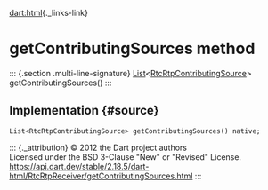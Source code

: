 [dart:html](../../dart-html/dart-html-library){._links-link}

getContributingSources method
=============================

::: {.section .multi-line-signature}
[List](../../dart-core/list-class)\<[RtcRtpContributingSource](../rtcrtpcontributingsource-class)\>
getContributingSources()
:::

Implementation {#source}
--------------

``` {.language-dart data-language="dart"}
List<RtcRtpContributingSource> getContributingSources() native;
```

::: {._attribution}
© 2012 the Dart project authors\
Licensed under the BSD 3-Clause \"New\" or \"Revised\" License.\
<https://api.dart.dev/stable/2.18.5/dart-html/RtcRtpReceiver/getContributingSources.html>
:::
